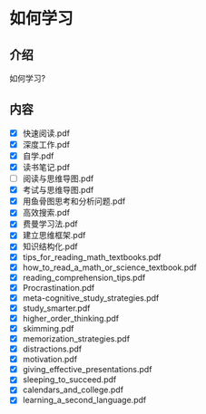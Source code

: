 # 如何学习

## 介绍

如何学习?

## 内容

- [x] 快速阅读.pdf
- [x] 深度工作.pdf
- [x] 自学.pdf
- [x] 读书笔记.pdf
- [ ] 阅读与思维导图.pdf
- [x] 考试与思维导图.pdf
- [x] 用鱼骨图思考和分析问题.pdf
- [x] 高效搜索.pdf
- [x] 费曼学习法.pdf
- [x] 建立思维框架.pdf
- [x] 知识结构化.pdf
- [x] tips_for_reading_math_textbooks.pdf
- [x] how_to_read_a_math_or_science_textbook.pdf
- [x] reading_comprehension_tips.pdf
- [x] Procrastination.pdf
- [x] meta-cognitive_study_strategies.pdf
- [x] study_smarter.pdf
- [x] higher_order_thinking.pdf
- [x] skimming.pdf
- [x] memorization_strategies.pdf
- [x] distractions.pdf
- [x] motivation.pdf
- [x] giving_effective_presentations.pdf
- [x] sleeping_to_succeed.pdf
- [x] calendars_and_college.pdf
- [x] learning_a_second_language.pdf
